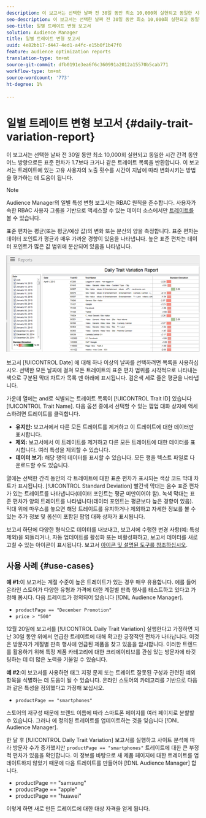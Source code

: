 ```yaml
---
description: 이 보고서는 선택한 날짜 전 30일 동안 최소 10,000회 실현되고 동일한 시간 간격 동안 어느 방향으로든 표준 편차가 1.7보다 크거나 같은 트레이트 목록을 반환합니다. 이 보고서는 트레이트에 있는 고유 사용자의 노출 횟수를 시간이 지남에 따라 변화시키는 방법을 평가하는 데 도움이 됩니다.
seo-description: 이 보고서는 선택한 날짜 전 30일 동안 최소 10,000회 실현되고 동일한 시간 간격 동안 어느 방향으로든 표준 편차가 1.7보다 크거나 같은 트레이트 목록을 반환합니다. 이 보고서는 트레이트에 있는 고유 사용자의 노출 횟수를 시간이 지남에 따라 변화시키는 방법을 평가하는 데 도움이 됩니다.
seo-title: 일별 트레이트 변형 보고서
solution: Audience Manager
title: 일별 트레이트 변형 보고서
uuid: 4e82bb17-d447-4ed1-a4fc-e15b0f1b47f0
feature: audience optimization reports
translation-type: tm+mt
source-git-commit: dfb0191e3ea6f6c360991a2012a15570b5cab771
workflow-type: tm+mt
source-wordcount: '773'
ht-degree: 1%

---
```



# 일별 트레이트 변형 보고서 {#daily-trait-variation-report}

이 보고서는 선택한 날짜 전 30일 동안 최소 10,000회 실현되고 동일한 시간 간격 동안 어느 방향으로든 표준 편차가 1.7보다 크거나 같은 트레이트 목록을 반환합니다. 이 보고서는 트레이트에 있는 고유 사용자의 노출 횟수를 시간이 지남에 따라 변화시키는 방법을 평가하는 데 도움이 됩니다.

>[!NOTE]
>
>Audience Manager의 일별 특성 변형 보고서는 RBAC 원칙을 준수합니다. 사용자가 속한 RBAC 사용자 그룹을 기반으로 액세스할 수 있는 데이터 소스에서만 [트레이트를](/help/using/features/administration/administration-overview.md) 볼 수 있습니다.

표준 편차는 평균(또는 평균/예상 값)의 변화 또는 분산의 양을 측정합니다. 표준 편차는 데이터 포인트가 평균과 매우 가까운 경향이 있음을 나타냅니다. 높은 표준 편차는 데이터 포인트가 많은 값 범위에 분산되어 있음을 나타냅니다.

![](assets/daily_trait_variation.png)

보고서 [!UICONTROL Date] 에 대해 하나 이상의 날짜를 선택하려면 목록을 사용하십시오. 선택한 모든 날짜에 걸쳐 모든 트레이트의 표준 편차 범위를 시각적으로 나타내는 색으로 구분된 막대 차트가 목록 맨 아래에 표시됩니다. 검은색 세로 줄은 평균을 나타냅니다.

가운데 열에는 and로 식별되는 트레이트 목록이 [!UICONTROL Trait ID] 있습니다 [!UICONTROL Trait Name]. 다음 옵션 중에서 선택할 수 있는 팝업 대화 상자에 액세스하려면 트레이트를 클릭합니다.

* **유지만:** 보고서에서 다른 모든 트레이트를 제거하고 이 트레이트에 대한 데이터만 표시합니다.
* **제외:** 보고서에서 이 트레이트를 제거하고 다른 모든 트레이트에 대한 데이터를 표시합니다. 여러 특성을 제외할 수 있습니다.
* **데이터 보기:** 해당 행의 데이터를 표시할 수 있습니다. 모든 행을 텍스트 파일로 다운로드할 수도 있습니다.

열에는 선택한 간격 동안의 각 트레이트에 대한 표준 편차가 표시되는 색상 코드 막대 차트가 표시됩니다. [!UICONTROL Standard Deviation] 빨간색 막대는 음수 표준 편차가 있는 트레이트를 나타냅니다(데이터 포인트는 평균 미만이어야 함). 녹색 막대는 표준 편차가 양의 트레이트를 나타냅니다(데이터 포인트는 평균보다 높은 경향이 있음). 막대 위에 마우스를 놓으면 해당 트레이트를 유지하거나 제외하고 자세한 정보를 볼 수 있는 추가 정보 및 옵션이 포함된 팝업 대화 상자가 표시됩니다.

보고서 하단에 다양한 형식으로 데이터를 내보내고, 보고서에 수행한 변경 사항(예: 특성 제외)을 되돌리거나, 자동 업데이트를 활성화 또는 비활성화하고, 보고서 데이터를 새로 고칠 수 있는 아이콘이 표시됩니다. 보고서 [아이콘 및 설명된 도구를 참조하십시오](../../reporting/dynamic-reports/interactive-report-technology.md#icons-tools-explained).

## 사용 사례 {#use-cases}

**예 #1**:이 보고서는 계절 수준이 높은 트레이트가 있는 경우 매우 유용합니다. 예를 들어 온라인 스토어가 다양한 유형과 가격에 대한 계절별 판촉 행사를 테스트하고 있다고 가정해 봅시다. 다음 트레이트가 정의되어 있습니다 [!DNL Audience Manager].

* `productPage == "December Promotion"`
* `price > "500"`

12월 20일에 보고서를 [!UICONTROL Daily Trait Variation] 실행한다고 가정하면 지난 30일 동안 위에서 언급한 트레이트에 대해 확고한 긍정적인 편차가 나타납니다. 이것은 방문자가 계절별 판촉 행사에 언급된 제품을 찾고 있음을 암시합니다. 이러한 트렌드를 활용하기 위해 특정 제품 카테고리에 대한 크리에이티브를 관심 있는 방문자에 타깃팅하는 데 더 많은 노력을 기울일 수 있습니다.

**예 #2**:이 보고서를 사용하면 태그 지정 문제 또는 트레이트 잘못된 구성과 관련된 예외 항목을 식별하는 데 도움이 될 수 있습니다. 온라인 스토어의 카테고리를 기반으로 다음과 같은 특성을 정의했다고 가정해 보십시오.

* `productPage == "smartphones"`

스토어의 재구성 때문에 브랜드 이름에 따라 스마트폰 페이지를 여러 페이지로 분할할 수 있습니다. 그러나 에 정의된 트레이트를 업데이트하는 것을 잊습니다 [!DNL Audience Manager].

한 달 후 [!UICONTROL Daily Trait Variation] 보고서를 실행하고 사이트 분석에 따라 방문자 수가 증가했지만 `productPage == "smartphones"` 트레이트에 대한 큰 부정적 편차가 있음을 확인합니다. 이 정보를 바탕으로 새 제품 페이지에 대한 트레이트를 업데이트하지 않았기 때문에 다음 트레이트를 만들어야 [!DNL Audience Manager] 합니다.

* productPage == &quot;samsung&quot;
* productPage == &quot;apple&quot;
* productPage == &quot;huawei&quot;

이렇게 하면 새로 만든 트레이트에 대한 대상 자격을 얻게 됩니다.
